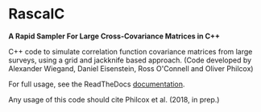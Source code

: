# RascalC
**A Rapid Sampler For Large Cross-Covariance Matrices in C++**

C++ code to simulate correlation function covariance matrices from large surveys, using a grid and jackknife based approach. (Code developed by Alexander Wiegand, Daniel Eisenstein, Ross O'Connell and Oliver Philcox)

For full usage, see the ReadTheDocs [documentation](https://rascalc.readthedocs.io/en/latest).

Any usage of this code should cite Philcox et al. (2018, in prep.)
